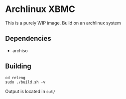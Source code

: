 Archlinux XBMC
==============

This is a purely WIP image.
Build on an archlinux system

Dependencies
------------
- archiso



Building
--------

    cd releng
    sudo ./build.sh -v

Output is located in `out/`
